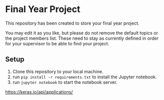 # Final Year Project

This repository has been created to store your final year project.

You may edit it as you like, but please do not remove the default topics or the project members list. These need to stay as currently defined in order for your supervisor to be able to find your project.

## Setup

1. Clone this repository to your local machine.
2. run `pip install -r requirements.txt` to install the Jupyter notebook.
3. run `jupyter notebook` to start the notebook server.


https://keras.io/api/applications/